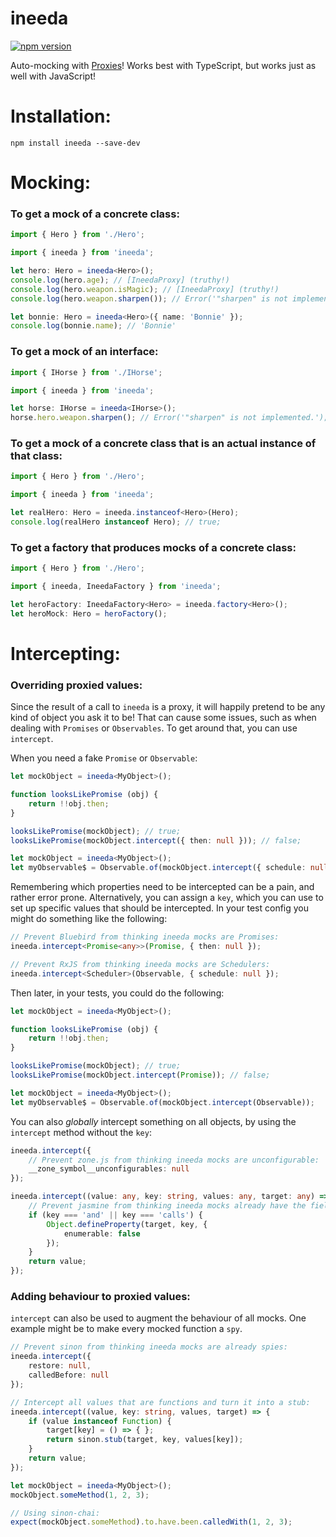 # ineeda

[![npm version](https://img.shields.io/npm/v/ineeda.svg)](https://img.shields.io/npm/v/ineeda.svg)

Auto-mocking with [Proxies](https://developer.mozilla.org/en/docs/Web/JavaScript/Reference/Global_Objects/Proxy)! Works best with TypeScript, but works just as well with JavaScript!

# Installation:

```
npm install ineeda --save-dev
```

# Mocking:

### To get a mock of a concrete class:

```typescript
import { Hero } from './Hero';

import { ineeda } from 'ineeda';

let hero: Hero = ineeda<Hero>();
console.log(hero.age); // [IneedaProxy] (truthy!)
console.log(hero.weapon.isMagic); // [IneedaProxy] (truthy!)
console.log(hero.weapon.sharpen()); // Error('"sharpen" is not implemented.');

let bonnie: Hero = ineeda<Hero>({ name: 'Bonnie' });
console.log(bonnie.name); // 'Bonnie'
```

### To get a mock of an interface:

```typescript
import { IHorse } from './IHorse';

import { ineeda } from 'ineeda';

let horse: IHorse = ineeda<IHorse>();
horse.hero.weapon.sharpen(); // Error('"sharpen" is not implemented.');
```

### To get a mock of a concrete class that is an actual instance of that class:

```typescript
import { Hero } from './Hero';

import { ineeda } from 'ineeda';

let realHero: Hero = ineeda.instanceof<Hero>(Hero);
console.log(realHero instanceof Hero); // true;
```

### To get a factory that produces mocks of a concrete class:

```typescript
import { Hero } from './Hero';

import { ineeda, IneedaFactory } from 'ineeda';

let heroFactory: IneedaFactory<Hero> = ineeda.factory<Hero>();
let heroMock: Hero = heroFactory();
```

# Intercepting:

### Overriding proxied values:

Since the result of a call to `ineeda` is a proxy, it will happily pretend to be any kind of object you ask it to be! That can cause some issues, such as when dealing with `Promises` or `Observables`. To get around that, you can use `intercept`.

When you need a fake `Promise` or `Observable`:

```typescript
let mockObject = ineeda<MyObject>();

function looksLikePromise (obj) {
    return !!obj.then;
}

looksLikePromise(mockObject); // true;
looksLikePromise(mockObject.intercept({ then: null })); // false;

let mockObject = ineeda<MyObject>();
let myObservable$ = Observable.of(mockObject.intercept({ schedule: null }));
```

Remembering which properties need to be intercepted can be a pain, and rather error prone. Alternatively, you can assign a `key`, which you can use to set up specific values that should be intercepted. In your test config you might do something like the following:

```typescript
// Prevent Bluebird from thinking ineeda mocks are Promises:
ineeda.intercept<Promise<any>>(Promise, { then: null });

// Prevent RxJS from thinking ineeda mocks are Schedulers:
ineeda.intercept<Scheduler>(Observable, { schedule: null });
```

Then later, in your tests, you could do the following:

```typescript
let mockObject = ineeda<MyObject>();

function looksLikePromise (obj) {
    return !!obj.then;
}

looksLikePromise(mockObject); // true;
looksLikePromise(mockObject.intercept(Promise)); // false;

let mockObject = ineeda<MyObject>();
let myObservable$ = Observable.of(mockObject.intercept(Observable));
```

You can also *globally* intercept something on all objects, by using the `intercept` method without the `key`:

```typeScript
ineeda.intercept({
    // Prevent zone.js from thinking ineeda mocks are unconfigurable:
    __zone_symbol__unconfigurables: null
});

ineeda.intercept((value: any, key: string, values: any, target: any) => {
    // Prevent jasmine from thinking ineeda mocks already have the fields 'and' and 'calls'
    if (key === 'and' || key === 'calls') {
        Object.defineProperty(target, key, {
            enumerable: false
        });
    }
    return value;
});
```

### Adding behaviour to proxied values:

`intercept` can also be used to augment the behaviour of all mocks. One example might be to make every mocked function a `spy`.

```typescript
// Prevent sinon from thinking ineeda mocks are already spies:
ineeda.intercept({
    restore: null,
    calledBefore: null
});

// Intercept all values that are functions and turn it into a stub:
ineeda.intercept((value, key: string, values, target) => {
    if (value instanceof Function) {
        target[key] = () => { };
        return sinon.stub(target, key, values[key]);
    }
    return value;
});

let mockObject = ineeda<MyObject>();
mockObject.someMethod(1, 2, 3);

// Using sinon-chai:
expect(mockObject.someMethod).to.have.been.calledWith(1, 2, 3);
```
